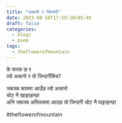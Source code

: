 ```yaml
---
title: "अचानो र जिन्दगी"
date: 2023-08-16T17:59:18+05:45
draft: false
categories:
  - blogs
  - poem
tags:
  - theflowerofmountain
---
```


के फरक छ र  
त्यो अचानो र यो जिन्दगीबिच?  

जबजब काममा आउँछ त्यो अचानो  
चोट नै खाइरहन्छ!  
अनि जबजब अस्तित्वमा आउछ यो जिन्दगी चोट नै पाइरहन्छ!  

#theflowerofmountain